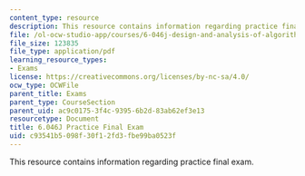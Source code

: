 ```yaml
---
content_type: resource
description: This resource contains information regarding practice final exam.
file: /ol-ocw-studio-app/courses/6-046j-design-and-analysis-of-algorithms-spring-2012/c93541b5098f30f12fd3fbe99ba0523f_MIT6_046JS12_final_prac.pdf
file_size: 123835
file_type: application/pdf
learning_resource_types:
- Exams
license: https://creativecommons.org/licenses/by-nc-sa/4.0/
ocw_type: OCWFile
parent_title: Exams
parent_type: CourseSection
parent_uid: ac9c0175-3f4c-9395-6b2d-83ab62ef3e13
resourcetype: Document
title: 6.046J Practice Final Exam
uid: c93541b5-098f-30f1-2fd3-fbe99ba0523f
---
```

This resource contains information regarding practice final exam.